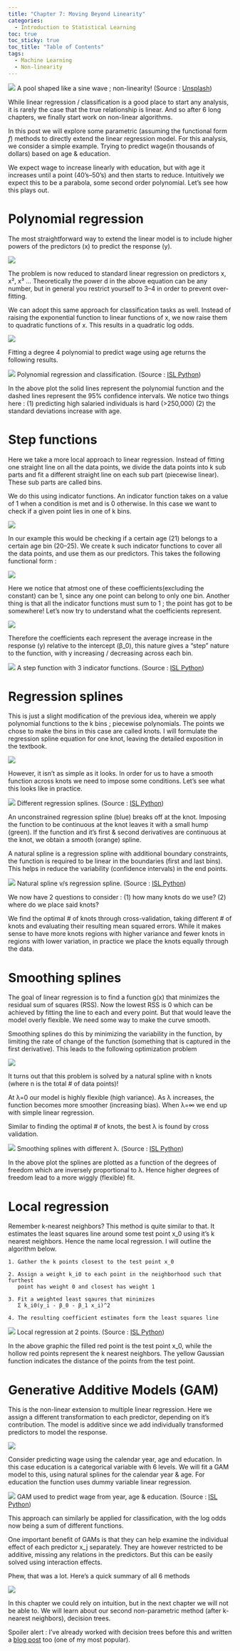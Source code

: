 ```yaml
---
title: "Chapter 7: Moving Beyond Linearity"
categories:
  - Introduction to Statistical Learning
toc: true
toc_sticky: true
toc_title: "Table of Contents"
tags:
  - Machine Learning
  - Non-linearity 
---
```


![](/assets/img/ch7/1.jpg)
A pool shaped like a sine wave ; non-linearity! (Source : [Unsplash](https://unsplash.com/photos/white-concrete-house-diYY2TMBY5g))

While linear regression / classification is a good place to start any analysis, it is rarely the case that the true relationship is linear. And so after 6 long chapters, we finally start work on non-linear algorithms.

In this post we will explore some parametric (assuming the functional form _f_) methods to directly extend the linear regression model. For this analysis, we consider a simple example. Trying to predict wage(in thousands of dollars) based on age & education.

We expect wage to increase linearly with education, but with age it increases until a point (40’s–50’s) and then starts to reduce. Intuitively we expect this to be a parabola, some second order polynomial. Let’s see how this plays out.

# Polynomial regression

The most straightforward way to extend the linear model is to include higher powers of the predictors (x) to predict the response (y).

![](/assets/img/ch7/2.jpg)

The problem is now reduced to standard linear regression on predictors x, x², x³ … Theoretically the power d in the above equation can be any number, but in general you restrict yourself to 3–4 in order to prevent over-fitting.

We can adopt this same approach for classification tasks as well. Instead of raising the exponential function to linear functions of x, we now raise them to quadratic functions of x. This results in a quadratic log odds.

![](/assets/img/ch7/3.jpg)

Fitting a degree 4 polynomial to predict wage using age returns the following results.

![](/assets/img/ch7/4.jpg)
Polynomial regression and classification. (Source : [ISL Python](https://www.statlearning.com/))

In the above plot the solid lines represent the polynomial function and the dashed lines represent the 95% confidence intervals. We notice two things here : (1) predicting high salaried individuals is hard (>250,000) (2) the standard deviations increase with age.

# Step functions

Here we take a more local approach to linear regression. Instead of fitting one straight line on all the data points, we divide the data points into k sub parts and fit a different straight line on each sub part (piecewise linear). These sub parts are called bins.

We do this using indicator functions. An indicator function takes on a value of 1 when a condition is met and is 0 otherwise. In this case we want to check if a given point lies in one of k bins.

![](/assets/img/ch7/5.jpg)

In our example this would be checking if a certain age (21) belongs to a certain age bin (20–25). We create k such indicator functions to cover all the data points, and use them as our predictors. This takes the following functional form :

![](/assets/img/ch7/6.jpg)

Here we notice that atmost one of these coefficients(excluding the constant) can be 1, since any one point can belong to only one bin. Another thing is that all the indicator functions must sum to 1 ; the point has got to be somewhere! Let’s now try to understand what the coefficients represent.

![](/assets/img/ch7/7.jpg)

Therefore the coefficients each represent the average increase in the response (y) relative to the intercept (β_0), this nature gives a “step” nature to the function, with y increasing / decreasing across each bin.

![](/assets/img/ch7/8.jpg)
A step function with 3 indicator functions. (Source : [ISL Python](https://www.statlearning.com/))

# Regression splines

This is just a slight modification of the previous idea, wherein we apply polynomial functions to the k bins ; piecewise polynomials. The points we chose to make the bins in this case are called knots. I will formulate the regression spline equation for one knot, leaving the detailed exposition in the textbook.

![](/assets/img/ch7/9.jpg)

However, it isn’t as simple as it looks. In order for us to have a smooth function across knots we need to impose some conditions. Let’s see what this looks like in practice.

![](/assets/img/ch7/10.jpg)
Different regression splines. (Source : [ISL Python](https://www.statlearning.com/))

An unconstrained regression spline (blue) breaks off at the knot. Imposing the function to be continuous at the knot leaves it with a small hump (green). If the function and it’s first & second derivatives are continuous at the knot, we obtain a smooth (orange) spline.

A natural spline is a regression spline with additional boundary constraints, the function is required to be linear in the boundaries (first and last bins). This helps in reduce the variability (confidence intervals) in the end points.

![](/assets/img/ch7/11.jpg)
Natural spline v/s regression spline. (Source : [ISL Python](https://www.statlearning.com/))

We now have 2 questions to consider : (1) how many knots do we use? (2) where do we place said knots?

We find the optimal # of knots through cross-validation, taking different # of knots and evaluating their resulting mean squared errors. While it makes sense to have more knots regions with higher variance and fewer knots in regions with lower variation, in practice we place the knots equally through the data.

# Smoothing splines

The goal of linear regression is to find a function g(x) that minimizes the residual sum of squares (RSS). Now the lowest RSS is 0 which can be achieved by fitting the line to each and every point. But that would leave the model overly flexible. We need some way to make the curve smooth.

Smoothing splines do this by minimizing the variability in the function, by limiting the rate of change of the function (something that is captured in the first derivative). This leads to the following optimization problem

![](/assets/img/ch7/12.jpg)

It turns out that this problem is solved by a natural spline with n knots (where n is the total # of data points)!

At λ=0 our model is highly flexible (high variance). As λ increases, the function becomes more smoother (increasing bias). When λ=∞ we end up with simple linear regression.

Similar to finding the optimal # of knots, the best λ is found by cross validation.

![](/assets/img/ch7/13.jpg)
Smoothing splines with different λ. (Source : [ISL Python](https://www.statlearning.com/))

In the above plot the splines are plotted as a function of the degrees of freedom which are inversely proportional to λ. Hence higher degrees of freedom lead to a more wiggly (flexible) fit.

# Local regression

Remember k-nearest neighbors? This method is quite similar to that. It estimates the least squares line around some test point x_0 using it’s k nearest neighbors. Hence the name local regression. I will outline the algorithm below.

```
1. Gather the k points closest to the test point x_0   
  
2. Assign a weight k_i0 to each point in the neighborhood such that furthest  
   point has weight 0 and closest has weight 1  
  
3. Fit a weighted least sqaures that minimizes   
   Σ k_i0(y_i - β_0 - β_1 x_i)^2  
  
4. The resulting coefficient estimates form the least squares line
```

![](/assets/img/ch7/14.jpg)
Local regression at 2 points. (Source : [ISL Python](https://www.statlearning.com/))

In the above graphic the filled red point is the test point x_0, while the hollow red points represent the k nearest neighbors. The yellow Gaussian function indicates the distance of the points from the test point.

# Generative Additive Models (GAM)

This is the non-linear extension to multiple linear regression. Here we assign a different transformation to each predictor, depending on it’s contribution. The model is additive since we add individually transformed predictors to model the response.

![](/assets/img/ch7/15.jpg)

Consider predicting wage using the calendar year, age and education. In this case education is a categorical variable with 6 levels. We will fit a GAM model to this, using natural splines for the calendar year & age. For education the function uses dummy variable linear regression.

![](/assets/img/ch7/16.jpg)
GAM used to predict wage from year, age & education. (Source : [ISL Python](https://www.statlearning.com/))

This approach can similarly be applied for classification, with the log odds now being a sum of different functions.

One important benefit of GAMs is that they can help examine the individual effect of each predictor x_j separately. They are however restricted to be additive, missing any relations in the predictors. But this can be easily solved using interaction effects.

Phew, that was a lot. Here’s a quick summary of all 6 methods

![](/assets/img/ch7/17.jpg)

In this chapter we could rely on intuition, but in the next chapter we will not be able to. We will learn about our second non-parametric method (after k-nearest neighbors), decision trees.

Spoiler alert : I’ve already worked with decision trees before this and written a [blog post](https://sriramswaminathan.com/technical/spaceshiptitanic/) too (one of my most popular).
